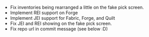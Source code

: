 - Fix inventories being rearranged a little on the fake pick screen.
- Implement REI support on Forge
- Implement JEI support for Fabric, Forge, and Quilt
- Fix JEI and REI showing on the fake pick screen.
- Fix repo url in commit message (see below :D)
